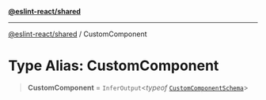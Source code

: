 [**@eslint-react/shared**](../README.md)

***

[@eslint-react/shared](../README.md) / CustomComponent

# Type Alias: CustomComponent

> **CustomComponent** = `InferOutput`\<*typeof* [`CustomComponentSchema`](../variables/CustomComponentSchema.md)\>

